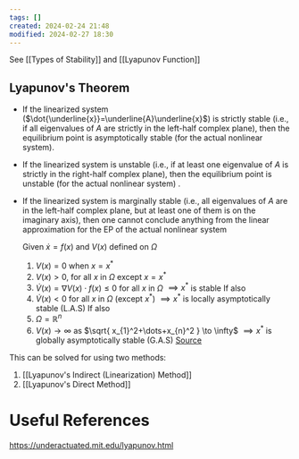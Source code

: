 ```yaml
---
tags: []
created: 2024-02-24 21:48
modified: 2024-02-27 18:30
---
```

See [[Types of Stability]] and [[Lyapunov Function]]
## Lyapunov's Theorem
- If the linearized system ($\dot{\underline{x}}=\underline{A}\underline{x}$) is strictly stable (i.e., if all eigenvalues of $A$ are strictly in the left-half complex plane), then the equilibrium point is asymptotically stable (for the actual nonlinear system).
- If the linearized system is unstable (i.e., if at least one eigenvalue of $A$ is strictly in the right-half complex plane), then the equilibrium point is unstable (for the actual nonlinear system) .
- If the linearized system is marginally stable (i.e., all eigenvalues of $A$ are in the left-half complex plane, but at least one of them is on the imaginary axis), then one cannot conclude anything from the linear approximation for the EP of the actual nonlinear system

	Given $\dot{x}=f(x)$ and $V(x)$ defined on $\Omega$
	1. $V(x) = 0$ when $x=x^*$
	2. $V(x)>0$, for all $x$ in $\Omega$ except $x=x^*$
	3. $\dot{V}(x)=\nabla V(x)\cdot f(x) \leq 0$ for all $x$ in $\Omega$
	$\implies x^*$ is stable
	If also 
	4. $\dot{V}(x)<0$ for all $x$ in $\Omega$ (except $x^*$)
	$\implies x^*$ is locally asymptotically stable (L.A.S)
	If also 
	5. $\Omega = \mathbb{R}^n$ 
	6. $V(x)\to \infty$ as $\sqrt{ x_{1}^2+\dots+x_{n}^2 } \to \infty$
	$\implies x^*$ is globally asymptotically stable (G.A.S)
[Source](https://www.youtube.com/watch?v=td-d4Yi-81c&list=PLBYGwR1BU9CFZarhZnAn3wkMdf4FsmJdD&index=23)

This can be solved for using two methods:
1. [[Lyapunov's Indirect (Linearization) Method]]
2. [[Lyapunov's Direct Method]]

# Useful References
https://underactuated.mit.edu/lyapunov.html